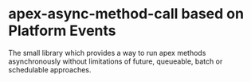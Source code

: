 # apex-async-method-call based on Platform Events

The small library which provides a way to run apex methods asynchronously without limitations of future, queueable, 
batch or schedulable approaches.